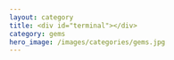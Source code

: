 ```yaml
---
layout: category
title: <div id="terminal"></div>
category: gems
hero_image: /images/categories/gems.jpg
---
```

